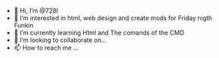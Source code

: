 - 👋 Hi, I’m @728l
- 👀 I’m interested in html, web design and create mods for Friday nigth Funkin
- 🌱 I’m currently learning Html and The comands of the CMD
- 💞️ I’m looking to collaborate on...
- 📫 How to reach me ...

<!---
728l/728l is a ✨ special ✨ repository because its `README.md` (this file) appears on your GitHub profile.
You can click the Preview link to take a look at your changes.
--->
